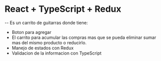 # React + TypeScript + Redux

-- Es un carrito de guitarras donde tiene:
  - Boton para agregar
  - El carrito para acumular las compras mas que se pueda eliminar sumar mas del mismo producto o reducirlo.
  - Manejo de estados con Redux
  - Validacion de la informacion con TypeScript
